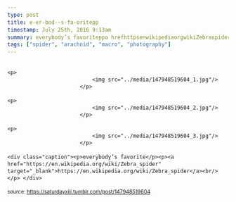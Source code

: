 ```yaml
---
type: post
title: e-er-bod--s-fa-oritepp
timestamp: July 25th, 2016 9:13am
summary: everybody’s favoriteppa hrefhttpsenwikipediaorgwikiZebraspider targetblankhttpsenwikipediaorgwikiZebraspiderabrp
tags: ["spider", "arachnid", "macro", "photography"]
---
```


                
                
                
                                                                                       <p>
                               <img src="../media/147948519604_1.jpg"/>
                           </p>
                                                                                                                           <p>
                               <img src="../media/147948519604_2.jpg"/>
                           </p>
                                                                                                                           <p>
                               <img src="../media/147948519604_3.jpg"/>
                           </p>
                                                                                                                      <div class="caption"><p>everybody’s favorite</p><p><a href="https://en.wikipedia.org/wiki/Zebra_spider" target="_blank">https://en.wikipedia.org/wiki/Zebra_spider</a><br/></p> </div>
                                    
                
                
                
                
                                
<small>source: https://saturdayxiii.tumblr.com/post/147948519604</small>